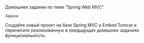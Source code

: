  Домашнее задание по теме "Spring Web MVC".

    Задача

  Создайте новый проект на базе Spring MVC и Embed Tomcat и 
  перенесите реализованную в предыдущих домашних заданиях функциональность.
